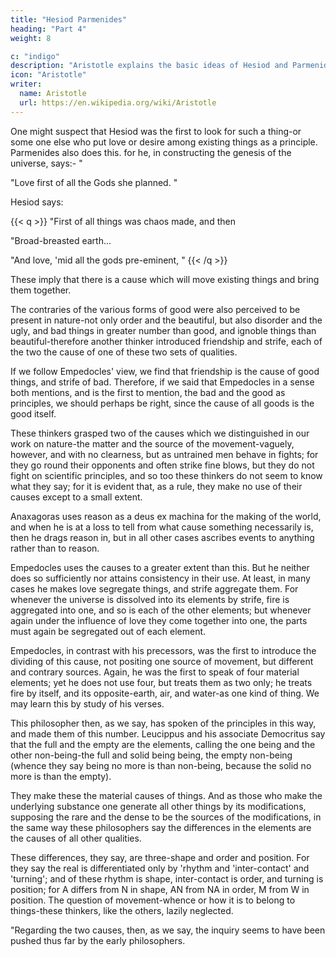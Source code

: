 ```yaml
---
title: "Hesiod Parmenides"
heading: "Part 4"
weight: 8

c: "indigo"
description: "Aristotle explains the basic ideas of Hesiod and Parmenides"
icon: "Aristotle"
writer:
  name: Aristotle
  url: https://en.wikipedia.org/wiki/Aristotle
---
```




One might suspect that Hesiod was the first to look for such a thing-or some one else who put love or desire among existing things as a principle. Parmenides also does this. for he, in constructing the genesis of the universe, says:- "

"Love first of all the Gods she planned. "

Hesiod says:

{{< q >}}
"First of all things was chaos made, and then

"Broad-breasted earth...

"And love, 'mid all the gods pre-eminent, "
{{< /q >}}


These imply that there is a cause which will move existing things and bring them together. 

The contraries of the various forms of good were also perceived to be present in nature-not only order and the beautiful, but also disorder and the ugly, and bad things in greater number than good, and ignoble things than beautiful-therefore another thinker introduced friendship and strife, each of the two the cause of one of these two sets of qualities. 

If we follow Empedocles' view, we find that friendship is the cause of good things, and strife of bad. Therefore, if we said that Empedocles in a sense both mentions, and is the first to mention, the bad and the good as principles, we should perhaps be right, since the cause of all goods is the good itself.

These thinkers grasped two of the causes which we distinguished in our work on nature-the matter and the source of the movement-vaguely, however, and with no clearness, but as untrained men behave in fights; for they go round their opponents and often strike fine blows, but they do not fight on scientific principles, and so too these thinkers do not seem to know what they say; for it is evident that, as a rule, they make no use of their causes except to a small extent. 

Anaxagoras uses reason as a deus ex machina for the making of the world, and when he is at a loss to tell from what cause something necessarily is, then he drags reason in, but in all other cases ascribes events to anything rather than to reason. 

Empedocles uses the causes to a greater extent than this. But he neither does so sufficiently nor attains consistency in their use. At least, in many cases he makes love segregate things, and strife aggregate them. For whenever the universe is dissolved into its elements by strife, fire is aggregated into one, and so is each of the other elements; but whenever again under the influence of love they come together into one, the parts must again be segregated out of each element.

Empedocles, in contrast with his precessors, was the first to introduce the dividing of this cause, not positing one source of movement, but different and contrary sources. Again, he was the first to speak of four material elements; yet he does not use four, but treats them as two only; he treats fire by itself, and its opposite-earth, air, and water-as one kind of thing. We may learn this by study of his verses.

This philosopher then, as we say, has spoken of the principles in this way, and made them of this number. Leucippus and his associate Democritus say that the full and the empty are the elements, calling the one being and the other non-being-the full and solid being being, the empty non-being (whence they say being no more is than non-being, because the solid no more is than the empty).

They make these the material causes of things. And as those who make the underlying substance one generate all other things by its modifications, supposing the rare and the dense to be the sources of the modifications, in the same way these philosophers say the differences in the elements are the causes of all other qualities. 

These differences, they say, are three-shape and order and position. For they say the real is differentiated only by 'rhythm and 'inter-contact' and 'turning'; and of these rhythm is shape, inter-contact is order, and turning is position; for A differs from N in shape, AN from NA in order, M from W in position. The question of movement-whence or how it is to belong to things-these thinkers, like the others, lazily neglected.

"Regarding the two causes, then, as we say, the inquiry seems to have been pushed thus far by the early philosophers.

